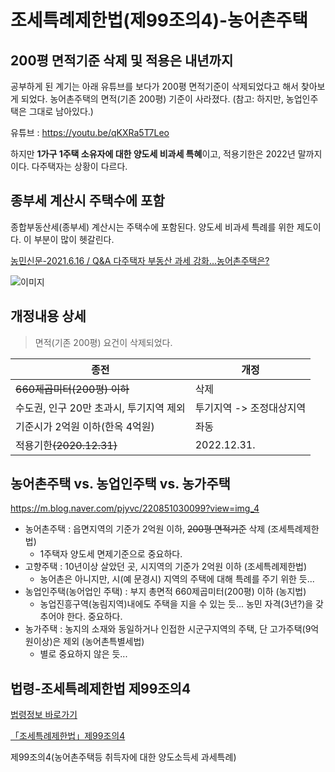 # 조세특례제한법(제99조의4)-농어촌주택

## 200평 면적기준 삭제 및 적용은 내년까지

공부하게 된 계기는 아래 유튜브를 보다가 200평 면적기준이 삭제되었다고 해서 찾아보게 되었다. 농어촌주택의 면적(기존 200평) 기준이 사라졌다. (참고: 하지만, 농업인주택은 그대로 남아있다.)

유튜브 : https://youtu.be/qKXRa5T7Leo

하지만 **1가구 1주택 소유자에 대한 양도세 비과세 특혜**이고, 적용기한은 2022년 말까지이다. 다주택자는 상황이 다르다.

## 종부세 계산시 주택수에 포함

종합부동산세(종부세) 계산시는 주택수에 포함된다. 양도세 비과세 특례를 위한 제도이다. 이 부분이 많이 헷갈린다.

[농민신문-2021.6.16 / Q&A 다주택자 부동산 과세 강화…농어촌주택은?](https://www.nongmin.com/news/NEWS/POL/ETC/339903/view#:~:text=%ED%98%84%ED%96%89%20%EC%86%8C%EB%93%9D%EC%84%B8%EB%B2%95%EA%B3%BC%20%EC%A1%B0%EC%84%B8%ED%8A%B9%EB%A1%80,%EC%A3%BC%ED%83%9D%20%EB%B9%84%EA%B3%BC%EC%84%B8'%EB%A5%BC%20%EC%A0%81%EC%9A%A9%ED%95%9C%EB%8B%A4.)

![이미지](https://www.nongmin.com/upload/bbs/202106/20210615132741012/20210615132741012.jpg)

## 개정내용 상세

> 면적(기존 200평) 요건이 삭제되었다. 

| 종전                                    | 개정                     |
| --------------------------------------- | ------------------------ |
| ~~660제곱미터(200평) 이하~~             | 삭제                     |
| 수도권, 인구 20만 초과시, 투기지역 제외 | 투기지역 -> 조정대상지역 |
| 기준시가 2억원 이하(한옥 4억원)         | 좌동                     |
| 적용기한~~(2020.12.31)~~                | 2022.12.31.              |

## 농어촌주택 vs. 농업인주택 vs. 농가주택

https://m.blog.naver.com/pjyvc/220851030099?view=img_4

- 농어촌주택 : 읍면지역의 기준가 2억원 이하, ~~200평 면적기준~~ 삭제 (조세특례제한법)
  - 1주택자 양도세 면제기준으로 중요하다.
- 고향주택 : 10년이상 살았던 곳, 시지역의 기준가 2억원 이하 (조세특례제한법)
  - 농어촌은 아니지만, 시(예 문경시) 지역의 주택에 대해 특례를 주기 위한 듯...
- 농업인주택(농어업인 주택) : 부지 총면적 660제곱미터(200평) 이하 (농지법)
  - 농업진흥구역(농림지역)내에도 주택을 지을 수 있는 듯... 농민 자격(3년?)을 갖추어야 한다. 중요하다.
- 농가주택 : 농지의 소재와 동일하거나 인접한 시군구지역의 주택, 단 고가주택(9억원이상)은 제외 (농어촌특별세법)
  - 별로 중요하지 않은 듯...



## 법령-조세특례제한법 제99조의4

[법령정보 바로가기](https://www.law.go.kr/%EB%B2%95%EB%A0%B9/%EC%A1%B0%EC%84%B8%ED%8A%B9%EB%A1%80%EC%A0%9C%ED%95%9C%EB%B2%95/%EC%A0%9C99%EC%A1%B0%EC%9D%984)

[「조세특례제한법」제99조의4](https://txsi.hometax.go.kr/docs_new/common/customer/popup_law_jomun.jsp?thetext=조세특례제한법제99조의4)

제99조의4(농어촌주택등 취득자에 대한 양도소득세 과세특례)

